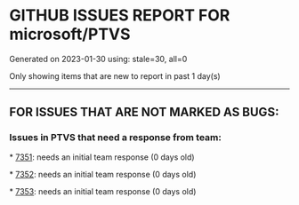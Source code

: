 
# GITHUB ISSUES REPORT FOR microsoft/PTVS


Generated on 2023-01-30 using: stale=30, all=0


Only showing items that are new to report in past 1 day(s)


---

## FOR ISSUES THAT ARE NOT MARKED AS BUGS:


### Issues in PTVS that need a response from team:


\* [7351](https://github.com/microsoft/PTVS/issues/7351 "One error pops up after creating a python project and IntelliSense doesn't work"): needs an initial team response (0 days old)

\* [7352](https://github.com/microsoft/PTVS/issues/7352 "Error List doesn't work"): needs an initial team response (0 days old)

\* [7353](https://github.com/microsoft/PTVS/issues/7353 "Go To All does not work. "): needs an initial team response (0 days old)
